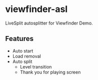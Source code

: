 # viewfinder-asl
LiveSplit autosplitter for Viewfinder Demo.

## Features
 - Auto start
 - Load removal
 - Auto split
   - Level transition
   - Thank you for playing screen